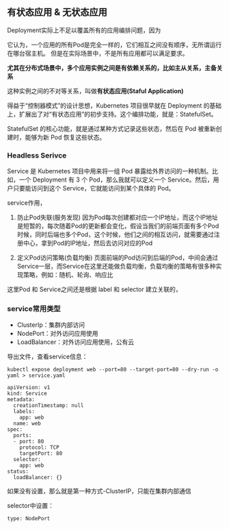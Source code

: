## 有状态应用 & 无状态应用

Deployment实际上不足以覆盖所有的应用编排问题，因为

它认为，一个应用的所有Pod是完全一样的，它们相互之间没有顺序，无所谓运行在哪台宿主机。
但是在实际场景中，不是所有应用都可以满足要求。

**尤其在分布式场景中，多个应用实例之间是有依赖关系的，比如主从关系，主备关系**

这种实例之间的不对等关系，叫做**有状态应用(Staful Application)**

得益于“控制器模式”的设计思想，Kubernetes 项目很早就在 Deployment 的基础上，扩展出了对“有状态应用”的初步支持。这个编排功能，就是：StatefulSet。

StatefulSet 的核心功能，就是通过某种方式记录这些状态，然后在 Pod 被重新创建时，能够为新 Pod 恢复这些状态。

### Headless Serivce

Service 是 Kubernetes 项目中用来将一组 Pod 暴露给外界访问的一种机制。比如，一个 Deployment 有 3 个 Pod，那么我就可以定义一个 Service。然后，用户只要能访问到这个 Service，它就能访问到某个具体的 Pod。

service作用，

1. 防止Pod失联(服务发现)
因为Pod每次创建都对应一个IP地址，而这个IP地址是短暂的，每次随着Pod的更新都会变化，假设当我们的前端页面有多个Pod时候，同时后端也多个Pod，这个时候，他们之间的相互访问，就需要通过注册中心，拿到Pod的IP地址，然后去访问对应的Pod

2. 定义Pod访问策略(负载均衡)
页面前端的Pod访问到后端的Pod，中间会通过Service一层，而Service在这里还能做负载均衡，负载均衡的策略有很多种实现策略，例如：随机、轮询、响应比

这里Pod 和 Service之间还是根据 label 和 selector 建立关联的，


### service常用类型
- ClusterIp：集群内部访问
- NodePort：对外访问应用使用
- LoadBalancer：对外访问应用使用，公有云

导出文件，查看service信息：
```
kubectl expose deployment web --port=80 --target-port=80 --dry-run -o yaml > service.yaml
```

```
apiVersion: v1
kind: Service
metadata:
  creationTimestamp: null
  labels:
    app: web
  name: web
spec:
  ports:
  - port: 80
    protocol: TCP
    targetPort: 80
  selector:
    app: web
status:
  loadBalancer: {}
```
如果没有设置，那么就是第一种方式-ClusterIP，只能在集群内部通信

selector中设置：
```
type: NodePort
```

